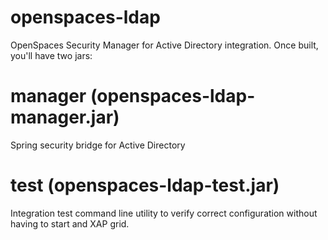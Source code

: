 openspaces-ldap
===============

OpenSpaces Security Manager for Active Directory integration. Once built, you'll have two jars:


# manager (openspaces-ldap-manager.jar)
Spring security bridge for Active Directory


# test (openspaces-ldap-test.jar)
Integration test command line utility to verify correct configuration without having to start and XAP grid. 



